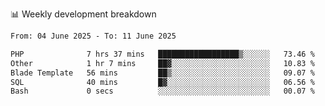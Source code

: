 📊 Weekly development breakdown
<!--START_SECTION:waka-->

```txt
From: 04 June 2025 - To: 11 June 2025

PHP              7 hrs 37 mins   ██████████████████▒░░░░░░   73.46 %
Other            1 hr 7 mins     ██▓░░░░░░░░░░░░░░░░░░░░░░   10.83 %
Blade Template   56 mins         ██▒░░░░░░░░░░░░░░░░░░░░░░   09.07 %
SQL              40 mins         █▓░░░░░░░░░░░░░░░░░░░░░░░   06.56 %
Bash             0 secs          ░░░░░░░░░░░░░░░░░░░░░░░░░   00.07 %
```

<!--END_SECTION:waka-->
